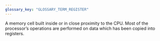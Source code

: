 ```yaml
---
glossary_key: "GLOSSARY_TERM_REGISTER"
---
```


A memory cell built inside or in close proximity to the CPU. Most of the processor’s operations are performed on data which has been copied into registers.

